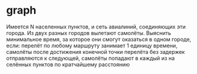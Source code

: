 # graph
Имеется N населенных пунктов, и сеть авиалиний, соединяющих эти города.
Из двух разных городов вылетают самолёты.
Выяснить минимальное время, за которое они смогут оказаться в одном городе, если: перелёт по любому маршруту занимает 1 единицу времени,
самолёты после достижения конечной точки перелёта без задержек отправляются к следующей, самолёты попадают в каждый из на селённых пунктов по кратчайшему расстоянию

